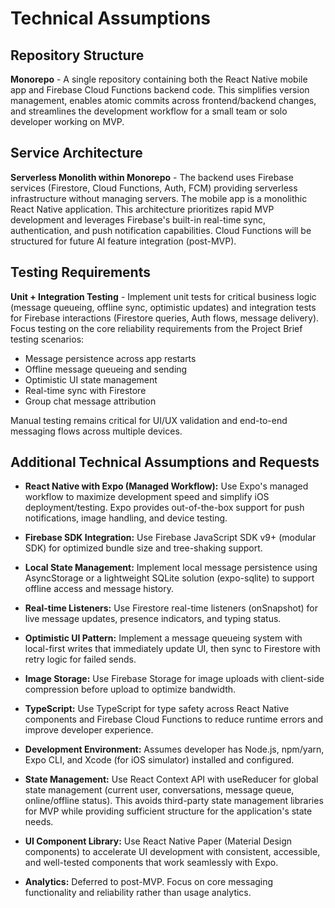 # Technical Assumptions

## Repository Structure

**Monorepo** - A single repository containing both the React Native mobile app and Firebase Cloud Functions backend code. This simplifies version management, enables atomic commits across frontend/backend changes, and streamlines the development workflow for a small team or solo developer working on MVP.

## Service Architecture

**Serverless Monolith within Monorepo** - The backend uses Firebase services (Firestore, Cloud Functions, Auth, FCM) providing serverless infrastructure without managing servers. The mobile app is a monolithic React Native application. This architecture prioritizes rapid MVP development and leverages Firebase's built-in real-time sync, authentication, and push notification capabilities. Cloud Functions will be structured for future AI feature integration (post-MVP).

## Testing Requirements

**Unit + Integration Testing** - Implement unit tests for critical business logic (message queueing, offline sync, optimistic updates) and integration tests for Firebase interactions (Firestore queries, Auth flows, message delivery). Focus testing on the core reliability requirements from the Project Brief testing scenarios:
- Message persistence across app restarts
- Offline message queueing and sending
- Optimistic UI state management
- Real-time sync with Firestore
- Group chat message attribution

Manual testing remains critical for UI/UX validation and end-to-end messaging flows across multiple devices.

## Additional Technical Assumptions and Requests

- **React Native with Expo (Managed Workflow):** Use Expo's managed workflow to maximize development speed and simplify iOS deployment/testing. Expo provides out-of-the-box support for push notifications, image handling, and device testing.

- **Firebase SDK Integration:** Use Firebase JavaScript SDK v9+ (modular SDK) for optimized bundle size and tree-shaking support.

- **Local State Management:** Implement local message persistence using AsyncStorage or a lightweight SQLite solution (expo-sqlite) to support offline access and message history.

- **Real-time Listeners:** Use Firestore real-time listeners (onSnapshot) for live message updates, presence indicators, and typing status.

- **Optimistic UI Pattern:** Implement a message queueing system with local-first writes that immediately update UI, then sync to Firestore with retry logic for failed sends.

- **Image Storage:** Use Firebase Storage for image uploads with client-side compression before upload to optimize bandwidth.

- **TypeScript:** Use TypeScript for type safety across React Native components and Firebase Cloud Functions to reduce runtime errors and improve developer experience.

- **Development Environment:** Assumes developer has Node.js, npm/yarn, Expo CLI, and Xcode (for iOS simulator) installed and configured.

- **State Management:** Use React Context API with useReducer for global state management (current user, conversations, message queue, online/offline status). This avoids third-party state management libraries for MVP while providing sufficient structure for the application's state needs.

- **UI Component Library:** Use React Native Paper (Material Design components) to accelerate UI development with consistent, accessible, and well-tested components that work seamlessly with Expo.

- **Analytics:** Deferred to post-MVP. Focus on core messaging functionality and reliability rather than usage analytics.
